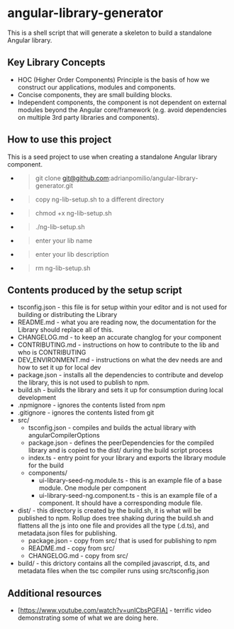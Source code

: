 # angular-library-generator
This is a shell script that will generate a skeleton to build a standalone Angular library.

## Key Library Concepts
- HOC (Higher Order Components) Principle is the basis of how we construct our applications, modules and components.
- Concise components, they are small building blocks.
- Independent components, the component is not dependent on external modules beyond the Angular core/framework (e.g. avoid dependencies on multiple 3rd party libraries and components).

## How to use this project
This is a seed project to use when creating a standalone Angular library component.


* > git clone git@github.com:adrianpomilio/angular-library-generator.git
* > copy ng-lib-setup.sh to a different directory
* > chmod +x ng-lib-setup.sh
* > ./ng-lib-setup.sh
* > enter your lib name
* > enter your lib description
* > rm ng-lib-setup.sh




## Contents produced by the setup script
* tsconfig.json - this file is for setup within your editor and is not used for building or distributing the Library
* README.md - what you are reading now, the documentation for the Library should replace all of this.
* CHANGELOG.md - to keep an accurate changlog for your component
* CONTRIBUTING.md - instructions on how to contribute to the lib and who is CONTRIBUTING
* DEV_ENVIRONMENT.md - instructions on what the dev needs are and how to set it up for local dev
* package.json - installs all the dependencies to contribute and develop the library, this is not used to publish to npm.
* build.sh - builds the library and sets it up for consumption during local development
* .npmignore - ignores the contents listed from npm
* .gitignore - ignores the contents listed from git
* src/
  * tsconfig.json - compiles and builds the actual library with angularCompilerOptions
  * package.json - defines the peerDependencies for the compiled library and is copied to the dist/ during the build script process
  * index.ts - entry point for your library and exports the library module for the build
  * components/
    * ui-library-seed-ng.module.ts - this is an example file of a base module. One module per component
    * ui-library-seed-ng.component.ts - this is an example file of a component. It should have a corresponding module file.
* dist/ - this directory is created by the build.sh, it is what will be published to npm.  Rollup does tree shaking during the build.sh and flattens all the js into one file and provides all the type (.d.ts), and metadata.json files for publishing.
  * package.json - copy from src/ that is used for publishing to npm
  * README.md - copy from src/
  * CHANGELOG.md - copy from src/
* build/ - this drictory contains all the compiled javascript, d.ts, and metadata files when the tsc compiler runs using src/tsconfig.json  




## Additional resources
* [https://www.youtube.com/watch?v=unICbsPGFIA] - terrific video demonstrating some of what we are doing here.
